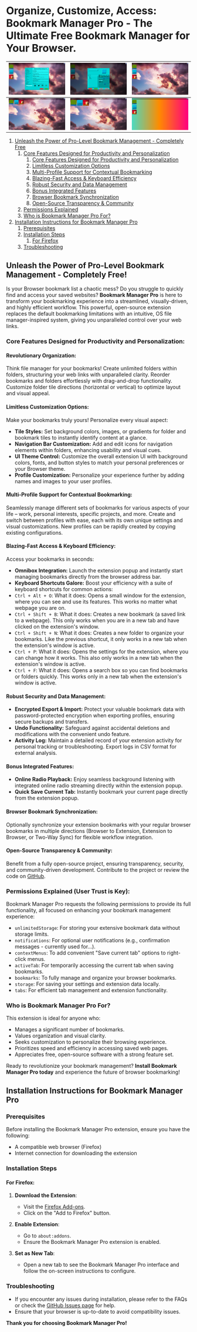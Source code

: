 # Organize, Customize, Access: Bookmark Manager Pro - The Ultimate Free Bookmark Manager for Your Browser.

| <img src="/documentation-screenshots/Screenshot_from_2025-03-11_1.png" alt="Screenshot #1" style="width: auto; height: auto;"> | <img src="/documentation-screenshots/Screenshot_from_2025-03-11_2.png" alt="Screenshot #2" style="width: auto; height: auto;"> | <img src="/documentation-screenshots/Screenshot_from_2025-03-11_3.png" alt="Screenshot #3" style="width: auto; height: auto;"> |
|-------------------------------------------------------------------------------------------------------------------------------|-------------------------------------------------------------------------------------------------------------------------------|-------------------------------------------------------------------------------------------------------------------------------|
| <img src="/documentation-screenshots/Screenshot_from_2025-03-11_4.png" alt="Screenshot #4" style="width: auto; height: auto;"> | <img src="/documentation-screenshots/Screenshot_from_2025-03-11_5.png" alt="Screenshot #5" style="width: auto; height: auto;"> | <img src="/documentation-screenshots/Screenshot_from_2025-03-11_6.png" alt="Screenshot #6" style="width: auto; height: auto;"> |

1. [Unleash the Power of Pro-Level Bookmark Management - Completely Free](#unleash-the-power-of-pro-level-bookmark-management---completely-free)
   1. [Core Features Designed for Productivity and Personalization](#core-features-designed-for-productivity-and-personalization)
      1. [Core Features Designed for Productivity and Personalization](#revolutionary-organization)
      2. [Limitless Customization Options](#limitless-customization-options)
      3. [Multi-Profile Support for Contextual Bookmarking](#multi-profile-support-for-contextual-bookmarking)
      4. [Blazing-Fast Access & Keyboard Efficiency](#blazing-fast-access--keyboard-efficiency)
      5. [Robust Security and Data Management](#robust-security-and-data-management)
      6. [Bonus Integrated Features](#bonus-integrated-features)
      7. [Browser Bookmark Synchronization](#browser-bookmark-synchronization)
      8. [Open-Source Transparency & Community](#open-source-transparency--community)
   2. [Permissions Explained](#permissions-explained-user-trust-is-key)
   3. [Who is Bookmark Manager Pro For?](#who-is-bookmark-manager-pro-for)
2. [Installation Instructions for Bookmark Manager Pro](#installation-instructions-for-bookmark-manager-pro)
   1. [Prerequisites](#prerequisites)
   2. [Installation Steps](#installation-steps)
      1. [For Firefox](#for-firefox)
   3. [Troubleshooting](#troubleshooting)

## Unleash the Power of Pro-Level Bookmark Management - Completely Free!

Is your Browser bookmark list a chaotic mess?  Do you struggle to quickly find and access your saved websites?  **Bookmark Manager Pro** is here to transform your bookmarking experience into a streamlined, visually-driven, and highly efficient workflow.  This powerful, open-source extension replaces the default bookmarking limitations with an intuitive, OS file manager-inspired system, giving you unparalleled control over your web links.

### Core Features Designed for Productivity and Personalization:

#### **Revolutionary Organization:**

Think file manager for your bookmarks! Create unlimited folders within folders, structuring your web links with unparalleled clarity. Reorder bookmarks and folders effortlessly with drag-and-drop functionality. Customize folder tile directions (horizontal or vertical) to optimize layout and visual appeal.

#### **Limitless Customization Options:**

Make your bookmarks truly yours! Personalize every visual aspect:

*   **Tile Styles:** Set background colors, images, or gradients for folder and bookmark tiles to instantly identify content at a glance.
*   **Navigation Bar Customization:** Add and edit icons for navigation elements within folders, enhancing usability and visual cues.
*   **UI Theme Control:** Customize the overall extension UI with background colors, fonts, and button styles to match your personal preferences or your Browser theme.
*   **Profile Customization:** Personalize your experience further by adding names and images to your user profiles.

#### **Multi-Profile Support for Contextual Bookmarking:**

Seamlessly manage different sets of bookmarks for various aspects of your life – work, personal interests, specific projects, and more. Create and switch between profiles with ease, each with its own unique settings and visual customizations. New profiles can be rapidly created by copying existing configurations.

#### **Blazing-Fast Access & Keyboard Efficiency:**

Access your bookmarks in seconds:

*   **Omnibox Integration:** Launch the extension popup and instantly start managing bookmarks directly from the browser address bar.
*   **Keyboard Shortcuts Galore:** Boost your efficiency with a suite of keyboard shortcuts for common actions:
   * `Ctrl + Alt + O`: What it does: Opens a small window for the extension, where you can see and use its features. This works no matter what webpage you are on.
   * `Ctrl + Shift + B`: What it does: Creates a new bookmark (a saved link to a webpage). This only works when you are in a new tab and have clicked on the extension's window.
   * `Ctrl + Shift + N`: What it does: Creates a new folder to organize your bookmarks. Like the previous shortcut, it only works in a new tab when the extension's window is active.
   * `Ctrl + P`: What it does: Opens the settings for the extension, where you can change how it works. This also only works in a new tab when the extension's window is active.
   * `Ctrl + F`: What it does: Opens a search box so you can find bookmarks or folders quickly. This works only in a new tab when the extension's window is active.

#### **Robust Security and Data Management:**

*   **Encrypted Export & Import:** Protect your valuable bookmark data with password-protected encryption when exporting profiles, ensuring secure backups and transfers.
*   **Undo Functionality:** Safeguard against accidental deletions and modifications with the convenient undo feature.
*   **Activity Log:** Maintain a detailed record of your extension activity for personal tracking or troubleshooting. Export logs in CSV format for external analysis.

#### **Bonus Integrated Features:**

*   **Online Radio Playback:** Enjoy seamless background listening with integrated online radio streaming directly within the extension popup.
*   **Quick Save Current Tab:** Instantly bookmark your current page directly from the extension popup.

#### **Browser Bookmark Synchronization:**

Optionally synchronize your extension bookmarks with your regular browser bookmarks in multiple directions (Browser to Extension, Extension to Browser, or Two-Way Sync) for flexible workflow integration.

#### **Open-Source Transparency & Community:**

Benefit from a fully open-source project, ensuring transparency, security, and community-driven development. Contribute to the project or review the code on [GitHub](https://github.com/YuraCodedCircuit/Bookmark-Manager-Pro).

### Permissions Explained (User Trust is Key):

Bookmark Manager Pro requests the following permissions to provide its full functionality, all focused on enhancing your bookmark management experience:

*   `unlimitedStorage`: For storing your extensive bookmark data without storage limits.
*   `notifications`: For optional user notifications (e.g., confirmation messages - currently used for...).
*   `contextMenus`: To add convenient "Save current tab" options to right-click menus.
*   `activeTab`: For temporarily accessing the current tab when saving bookmarks.
*   `bookmarks`: To fully manage and organize your browser bookmarks.
*   `storage`: For saving your settings and extension data locally.
*   `tabs`: For efficient tab management and extension functionality.

### Who is Bookmark Manager Pro For?

This extension is ideal for anyone who:

*   Manages a significant number of bookmarks.
*   Values organization and visual clarity.
*   Seeks customization to personalize their browsing experience.
*   Prioritizes speed and efficiency in accessing saved web pages.
*   Appreciates free, open-source software with a strong feature set.

Ready to revolutionize your bookmark management? **Install Bookmark Manager Pro today** and experience the future of browser bookmarking!

## Installation Instructions for Bookmark Manager Pro

### Prerequisites

Before installing the Bookmark Manager Pro extension, ensure you have the following:

- A compatible web browser (Firefox)
- Internet connection for downloading the extension

### Installation Steps

#### For Firefox:

1. **Download the Extension**:
   - Visit the [Firefox Add-ons](https://addons.mozilla.org).
   - Click on the "Add to Firefox" button.

2. **Enable Extension**:
   - Go to `about:addons`.
   - Ensure the Bookmark Manager Pro extension is enabled.

3. **Set as New Tab**:
   - Open a new tab to see the Bookmark Manager Pro interface and follow the on-screen instructions to configure.

### Troubleshooting

- If you encounter any issues during installation, please refer to the FAQs or check the [GitHub Issues page](https://github.com/YuraCodedCircuit/Bookmark-Manager-Pro/issues) for help.
- Ensure that your browser is up-to-date to avoid compatibility issues.

**Thank you for choosing Bookmark Manager Pro!**